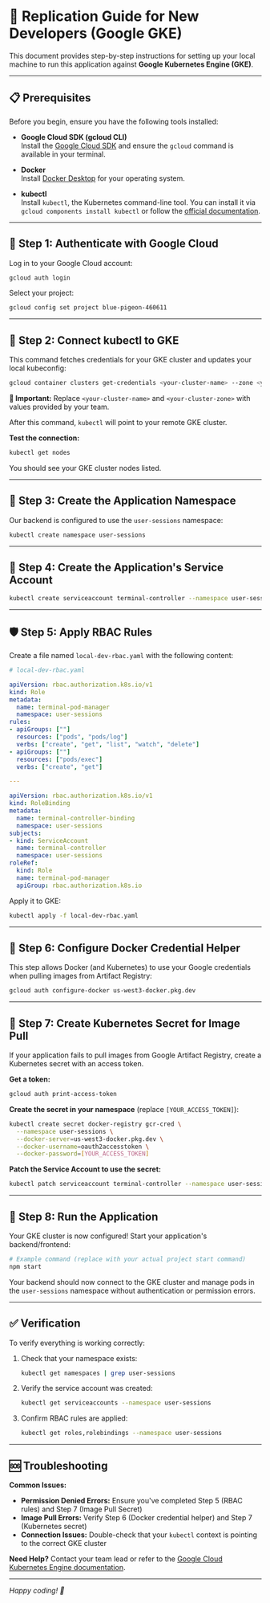 # 🚀 Replication Guide for New Developers (Google GKE)

This document provides step-by-step instructions for setting up your local machine to run this application against **Google Kubernetes Engine (GKE)**.

---

## 📋 Prerequisites

Before you begin, ensure you have the following tools installed:

- **Google Cloud SDK (gcloud CLI)**  
  Install the [Google Cloud SDK](https://cloud.google.com/sdk/docs/install) and ensure the `gcloud` command is available in your terminal.

- **Docker**  
  Install [Docker Desktop](https://www.docker.com/products/docker-desktop/) for your operating system.

- **kubectl**  
  Install `kubectl`, the Kubernetes command-line tool. You can install it via `gcloud components install kubectl` or follow the [official documentation](https://kubernetes.io/docs/tasks/tools/).

---

## 🔐 Step 1: Authenticate with Google Cloud

Log in to your Google Cloud account:

```bash
gcloud auth login
```

Select your project:

```bash
gcloud config set project blue-pigeon-460611
```

---

## 🔗 Step 2: Connect kubectl to GKE

This command fetches credentials for your GKE cluster and updates your local kubeconfig:

```bash
gcloud container clusters get-credentials <your-cluster-name> --zone <your-cluster-zone>
```

**🔹 Important:** Replace `<your-cluster-name>` and `<your-cluster-zone>` with values provided by your team.

After this command, `kubectl` will point to your remote GKE cluster.

**Test the connection:**

```bash
kubectl get nodes
```

You should see your GKE cluster nodes listed.

---

## 📁 Step 3: Create the Application Namespace

Our backend is configured to use the `user-sessions` namespace:

```bash
kubectl create namespace user-sessions
```

---

## 👤 Step 4: Create the Application's Service Account

```bash
kubectl create serviceaccount terminal-controller --namespace user-sessions
```

---

## 🛡️ Step 5: Apply RBAC Rules

Create a file named `local-dev-rbac.yaml` with the following content:

```yaml
# local-dev-rbac.yaml

apiVersion: rbac.authorization.k8s.io/v1
kind: Role
metadata:
  name: terminal-pod-manager
  namespace: user-sessions
rules:
- apiGroups: [""]
  resources: ["pods", "pods/log"]
  verbs: ["create", "get", "list", "watch", "delete"]
- apiGroups: [""]
  resources: ["pods/exec"]
  verbs: ["create", "get"]

---

apiVersion: rbac.authorization.k8s.io/v1
kind: RoleBinding
metadata:
  name: terminal-controller-binding
  namespace: user-sessions
subjects:
- kind: ServiceAccount
  name: terminal-controller
  namespace: user-sessions
roleRef:
  kind: Role
  name: terminal-pod-manager
  apiGroup: rbac.authorization.k8s.io
```

Apply it to GKE:

```bash
kubectl apply -f local-dev-rbac.yaml
```

---

## 🐳 Step 6: Configure Docker Credential Helper

This step allows Docker (and Kubernetes) to use your Google credentials when pulling images from Artifact Registry:

```bash
gcloud auth configure-docker us-west3-docker.pkg.dev
```

---

## 🔑 Step 7: Create Kubernetes Secret for Image Pull

If your application fails to pull images from Google Artifact Registry, create a Kubernetes secret with an access token.

**Get a token:**

```bash
gcloud auth print-access-token
```

**Create the secret in your namespace** (replace `[YOUR_ACCESS_TOKEN]`):

```bash
kubectl create secret docker-registry gcr-cred \
  --namespace user-sessions \
  --docker-server=us-west3-docker.pkg.dev \
  --docker-username=oauth2accesstoken \
  --docker-password=[YOUR_ACCESS_TOKEN]
```

**Patch the Service Account to use the secret:**

```bash
kubectl patch serviceaccount terminal-controller --namespace user-sessions -p "{\"imagePullSecrets\": [{\"name\": \"gcr-cred\"}]}"
```

---

## 🎯 Step 8: Run the Application

Your GKE cluster is now configured! Start your application's backend/frontend:

```bash
# Example command (replace with your actual project start command)
npm start
```

Your backend should now connect to the GKE cluster and manage pods in the `user-sessions` namespace without authentication or permission errors.

---

## ✅ Verification

To verify everything is working correctly:

1. Check that your namespace exists:
   ```bash
   kubectl get namespaces | grep user-sessions
   ```

2. Verify the service account was created:
   ```bash
   kubectl get serviceaccounts --namespace user-sessions
   ```

3. Confirm RBAC rules are applied:
   ```bash
   kubectl get roles,rolebindings --namespace user-sessions
   ```

---

## 🆘 Troubleshooting

**Common Issues:**

- **Permission Denied Errors:** Ensure you've completed Step 5 (RBAC rules) and Step 7 (Image Pull Secret)
- **Image Pull Errors:** Verify Step 6 (Docker credential helper) and Step 7 (Kubernetes secret)
- **Connection Issues:** Double-check that your `kubectl` context is pointing to the correct GKE cluster

**Need Help?** Contact your team lead or refer to the [Google Cloud Kubernetes Engine documentation](https://cloud.google.com/kubernetes-engine/docs).

---

*Happy coding! 🎉*